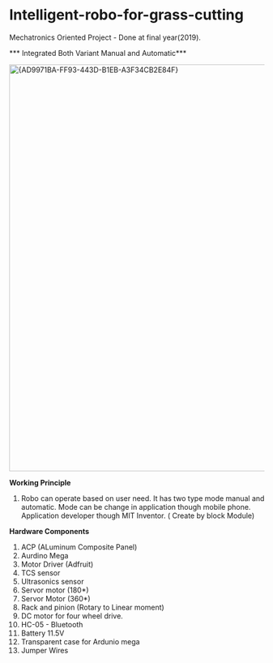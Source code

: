 # Intelligent-robo-for-grass-cutting
Mechatronics Oriented Project - Done at final year(2019).

*** Integrated Both Variant Manual and Automatic***

<img width="630" height="803" alt="{AD9971BA-FF93-443D-B1EB-A3F34CB2E84F}" src="https://github.com/user-attachments/assets/47db897e-58dd-4441-a035-ec5a2eba8645" />

**Working Principle**
1. Robo can operate based on user need. It has two type mode manual and automatic.
   Mode can be change in application though mobile phone.
   Application developer though MIT Inventor. ( Create by block Module)
   

   



**Hardware Components**
1. ACP (ALuminum Composite Panel)
2. Aurdino Mega
3. Motor Driver (Adfruit)
4. TCS sensor
5. Ultrasonics sensor
6. Servor motor (180*)
7. Servor Motor (360*)
8. Rack and pinion (Rotary to Linear moment)
9. DC motor for four wheel drive.
10. HC-05 - Bluetooth
11. Battery 11.5V
12. Transparent case for Ardunio mega
13. Jumper Wires

